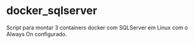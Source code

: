 # docker_sqlserver
Script para montar 3 containers docker com SQLServer em Linux com o Always On configurado.
